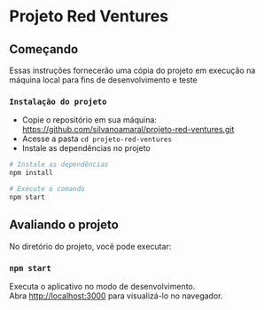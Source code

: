 # Projeto Red Ventures

## Começando
Essas instruções fornecerão uma cópia do projeto em execução na máquina local para fins de desenvolvimento e teste

### `Instalação do projeto`

* Copie o repositório em sua máquina: https://github.com/silvanoamaral/projeto-red-ventures.git
* Acesse a pasta `cd projeto-red-ventures`
* Instale as dependências no projeto

```bash
# Instale as dependências
npm install

# Execute o comando
npm start

```

## Avaliando o projeto

No diretório do projeto, você pode executar:

### `npm start`

Executa o aplicativo no modo de desenvolvimento. <br />
Abra [http://localhost:3000](http://localhost:3000) para visualizá-lo no navegador.